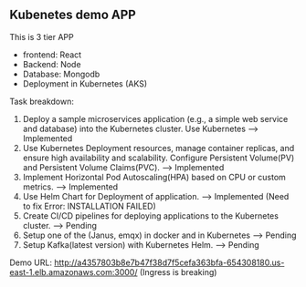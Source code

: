 ## Kubenetes demo APP
This is 3 tier APP
- frontend: React
- Backend: Node
- Database: Mongodb
- Deployment in Kubernetes (AKS)

Task breakdown:
1. Deploy a sample microservices application (e.g., a simple web service and database) into the
Kubernetes cluster. Use Kubernetes --> Implemented
2. Use Kubernetes Deployment resources, manage container replicas, and ensure
high availability and scalability. Configure Persistent Volume(PV) and Persistent Volume
Claims(PVC). --> Implemented
3. Implement Horizontal Pod Autoscaling(HPA) based on CPU or custom metrics. -->  Implemented
4. Use Helm Chart for Deployment of application. --> Implemented (Need to fix Error: INSTALLATION FAILED)
5. Create CI/CD pipelines for deploying applications to the Kubernetes cluster. --> Pending
6. Setup one of the (Janus, emqx) in docker and in Kubernetes --> Pending
7. Setup Kafka(latest version) with Kubernetes Helm. --> Pending

Demo URL: http://a4357803b8e7b47f38d7f5cefa363bfa-654308180.us-east-1.elb.amazonaws.com:3000/
(Ingress is breaking)
